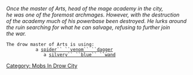 *Once the master of Arts, head of the mage academy in the city,*  
*he was one of the foremost archmages. However, with the destruction*  
*of the academy much of his powerbase been destroyed. He lurks around*  
*the ruin searching for what he can salvage, refusing to further join*  
*the war.*  

`The drow master of Arts is using:`  
<wielded>`           a `[`spider`` ``venom`` ``dagger`](Spider_Venom_Dagger.md "wikilink")  
<held>`              a `[`silvery`` ``blue`` ``wand`](Silvery_Blue_Wand.md "wikilink")

[Category: Mobs In Drow City](Category:_Mobs_In_Drow_City "wikilink")
